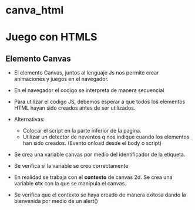 # canva_html
# Juego con HTMLS

## Elemento Canvas

- El elemento Canvas, juntos al lenguaje Js nos permite crear animaciones y juegos en el navegador.

- En el navegador el codigo se interpreta de manera secuencial

- Para utilizar el codigo JS, debemos esperar a que todos los elementos HTML hayan sido creados antes de ser utilizados.

- Alternativas:
   - Colocar el script en la parte inferior de la pagina.
   - Utilizar un detector de neventos q nos indique cuando los elementos han sido creados. (Evento onload desde el body o script)

- Se crea una variable canvas por medio del identificador de la etiqueta.
- Se verifica si la variable se  creo correctamente
- En realidad se trabaja con el **contexto** de canvas 2d. Se crea una variable **ctx** con la que se manipula el canvas.
- Se verifica que el contexto se haya creado de manera exitosa dando la bienvenida por medio de un alert()